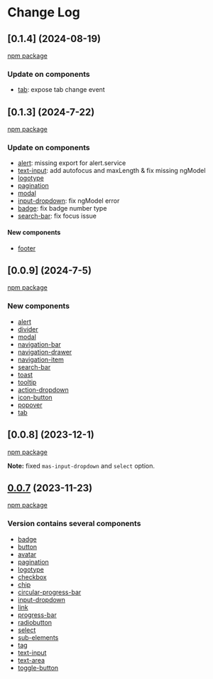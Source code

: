 # Change Log

## [0.1.4] (2024-08-19)

[npm package](https://www.npmjs.com/package/@masoni/components/v/0.1.4)

### Update on components

- [tab](https://github.com/bouygues-construction/design-system-bycn/tree/merge/projects/components/src/lib/tag/README.md): expose tab change event

## [0.1.3] (2024-7-22)

[npm package](https://www.npmjs.com/package/@masoni/components/v/0.1.3)

### Update on components

- [alert](https://github.com/bouygues-construction/design-system-bycn/tree/merge/projects/components/src/lib/alert/README.md): missing export for alert.service
- [text-input](https://github.com/bouygues-construction/design-system-bycn/tree/merge/projects/components/src/lib/text-input/README.md): add autofocus and maxLength & fix missing ngModel
- [logotype](https://github.com/bouygues-construction/design-system-bycn/tree/merge/projects/components/src/lib/logotype/README.md)
- [pagination](https://github.com/bouygues-construction/design-system-bycn/tree/merge/projects/components/src/lib/pagination/README.md)
- [modal](https://github.com/bouygues-construction/design-system-bycn/tree/merge/projects/components/src/lib/modal/README.md)
- [input-dropdown](https://github.com/bouygues-construction/design-system-bycn/tree/merge/projects/components/src/lib/input-dropdown/README.md): fix ngModel error
- [badge](https://github.com/bouygues-construction/design-system-bycn/tree/merge/projects/components/src/lib/badge/README.md): fix badge number type
- [search-bar](https://github.com/bouygues-construction/design-system-bycn/tree/merge/projects/components/src/lib/search-bar/README.md): fix focus issue

#### New components

- [footer](https://github.com/bouygues-construction/design-system-bycn/tree/merge/projects/components/src/lib/footer/README.md)

## [0.0.9] (2024-7-5)

[npm package](https://www.npmjs.com/package/@masoni/components/v/0.0.9)

### New components

- [alert](https://github.com/bouygues-construction/design-system-bycn/tree/merge/projects/components/src/lib/alert/README.md)
- [divider](https://github.com/bouygues-construction/design-system-bycn/tree/merge/projects/components/src/lib/divider/README.md)
- [modal](https://github.com/bouygues-construction/design-system-bycn/tree/merge/projects/components/src/lib/modal/README.md)
- [navigation-bar](https://github.com/bouygues-construction/design-system-bycn/tree/merge/projects/components/src/lib/navigation-bar/README.md)
- [navigation-drawer](https://github.com/bouygues-construction/design-system-bycn/tree/merge/projects/components/src/lib/navigation-drawer/README.md)
- [navigation-item](https://github.com/bouygues-construction/design-system-bycn/tree/merge/projects/components/src/lib/navigation-item/README.md)
- [search-bar](https://github.com/bouygues-construction/design-system-bycn/tree/merge/projects/components/src/lib/search-bar/README.md)
- [toast](https://github.com/bouygues-construction/design-system-bycn/tree/merge/projects/components/src/lib/toast/README.md)
- [tooltip](https://github.com/bouygues-construction/design-system-bycn/tree/merge/projects/components/src/lib/tooltip/README.md)
- [action-dropdown](https://github.com/bouygues-construction/design-system-bycn/tree/merge/projects/components/src/lib/action-dropdown/README.md)
- [icon-button](https://github.com/bouygues-construction/design-system-bycn/tree/merge/projects/components/src/lib/icon-button/README.md)
- [popover](https://github.com/bouygues-construction/design-system-bycn/tree/merge/projects/components/src/lib/popover/README.md)
- [tab](https://github.com/bouygues-construction/design-system-bycn/tree/merge/projects/components/src/lib/tag/README.md)

## [0.0.8] (2023-12-1)

[npm package ](https://www.npmjs.com/package/@masoni/components/v/0.0.8)

**Note:** fixed `mas-input-dropdown` and `select` option.

## [0.0.7]() (2023-11-23)

[npm package ](https://www.npmjs.com/package/@masoni/components/v/0.0.7)

### Version contains several components

- [badge](https://github.com/bouygues-construction/design-system-bycn/tree/merge/projects/components/src/lib/badge/README.md)
- [button](https://github.com/bouygues-construction/design-system-bycn/tree/merge/projects/components/src/lib/button/README.md)
- [avatar](https://github.com/bouygues-construction/design-system-bycn/tree/merge/projects/components/src/lib/avatar/README.md)
- [pagination](https://github.com/bouygues-construction/design-system-bycn/tree/merge/projects/components/src/lib/pagination/README.md)
- [logotype](https://github.com/bouygues-construction/design-system-bycn/tree/merge/projects/components/src/lib/logotype/README.md)
- [checkbox](https://github.com/bouygues-construction/design-system-bycn/tree/merge/projects/components/src/lib/checkbox/README.md)
- [chip](https://github.com/bouygues-construction/design-system-bycn/tree/merge/projects/components/src/lib/chip)
- [circular-progress-bar](https://github.com/bouygues-construction/design-system-bycn/tree/merge/projects/components/src/lib/circular-progress-bar)
- [input-dropdown](https://github.com/bouygues-construction/design-system-bycn/tree/merge/projects/components/src/lib/input-dropdown/README.md)
- [link](https://github.com/bouygues-construction/design-system-bycn/tree/merge/projects/components/src/lib/link)
- [progress-bar](https://github.com/bouygues-construction/design-system-bycn/tree/merge/projects/components/src/lib/progress-bar)
- [radiobutton](https://github.com/bouygues-construction/design-system-bycn/tree/merge/projects/components/src/lib/radiobutton)
- [select](https://github.com/bouygues-construction/design-system-bycn/tree/merge/projects/components/src/lib/select/README.md)
- [sub-elements](https://github.com/bouygues-construction/design-system-bycn/tree/merge/projects/components/src/lib/sub-elements)
- [tag](https://github.com/bouygues-construction/design-system-bycn/tree/merge/projects/components/src/lib/tag)
- [text-input](https://github.com/bouygues-construction/design-system-bycn/tree/merge/projects/components/src/lib/text-input/README.md)
- [text-area](https://github.com/bouygues-construction/design-system-bycn/tree/merge/projects/components/src/lib/text-area/README.md)
- [toggle-button](https://github.com/bouygues-construction/design-system-bycn/tree/merge/projects/components/src/lib/togglebutton/README.md)
